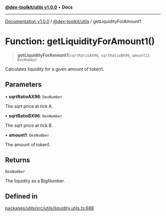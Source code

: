[**@dex-toolkit/utils v1.0.0**](../README.md) • **Docs**

***

[Documentation v1.0.0](../../../packages.md) / [@dex-toolkit/utils](../README.md) / getLiquidityForAmount1

# Function: getLiquidityForAmount1()

> **getLiquidityForAmount1**(`sqrtRatioAX96`, `sqrtRatioBX96`, `amount1`): `DexNumber`

Calculates liquidity for a given amount of token1.

## Parameters

• **sqrtRatioAX96**: `DexNumber`

The sqrt price at tick A.

• **sqrtRatioBX96**: `DexNumber`

The sqrt price at tick B.

• **amount1**: `DexNumber`

The amount of token1.

## Returns

`DexNumber`

The liquidity as a BigNumber.

## Defined in

[packages/utils/src/utils/liquidity.utils.ts:688](https://github.com/niZmosis/dex-toolkit/blob/3d8b41b44787b30fbea5de3ab4737662ffb61bc8/packages/utils/src/utils/liquidity.utils.ts#L688)
